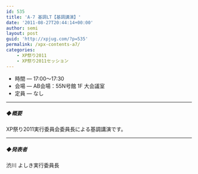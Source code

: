 ```yaml
---
id: 535
title: 'A-7 基調LT【基調講演】'
date: '2011-08-27T20:44:14+00:00'
author: semi
layout: post
guid: 'http://xpjug.com/?p=535'
permalink: /xpx-contents-a7/
categories:
    - XP祭り2011
    - XP祭り2011セッション
---
```


- 時間 — 17:00～17:30
- 会場 — AB会場：55N号館 1F 大会議室
- 定員 — なし

---

##### ◆概要

XP祭り2011実行委員会委員長による基調講演です。

---

##### ◆発表者

渋川 よしき実行委員長